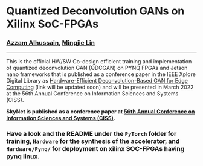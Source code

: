 # Quantized Deconvolution GANs on Xilinx SoC-FPGAs
### [Azzam Alhussain](http://azzam.page/), [Mingjie Lin](https://www.ece.ucf.edu/person/mingjie-lin/)
___
This is the official HW/SW Co-design efficient training and implementation of quantized deconvolution GAN (QDCGAN) on PYNQ FPGAs and Jetson nano frameworks that is published as a conference paper in the IEEE Xplore Digital Library as [Hardware-Efficient Deconvolution-Based GAN for Edge Computing](https://ieeexplore.ieee.org/Xplore/home.jsp) (link will be updated soon) and will be presented in March 2022 at the 56th Annual Conference on Information Sciences and Systems (CISS). 


**SkyNet is published as a conference paper at [56th Annual Conference on Information Sciences and Systems (CISS)](https://mlsys.org/Conferences/2020/Schedule?type=Oral).**


### Have a look and the README under the `PyTorch` folder for training, `Hardware` for the synthesis of the accelerator, and `Hardware/Pynq/` for deployment on xilinx SOC-FPGAs having pynq linux.
